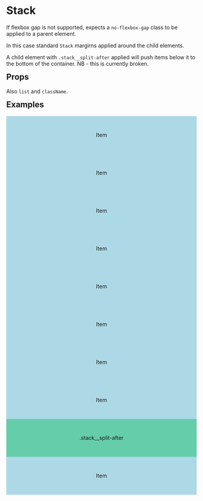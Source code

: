 <script lang="ts">
	import type { Space } from '$lib/types';
	import Stack from '$lib/Stack/index.svelte';
	import SqueezeContainer from '$lib/SqueezeContainer/index.svelte';
	import PropSelect from '$lib/PropSelect/index.svelte';

	import { space_options } from '../../preview-content/options';

	let stackSpace: Space = 'var(--s-1)';
</script>

<style>
	h2 {
		margin-top: var(--s1);
	}

	.item {
		display: flex;
		align-items: center;
		justify-content: center;
		width: 100%;
		max-width: none;
		height: 100px;
		background-color: lightblue;
	}

	.item--nested {
		background-color: pink;
	}

	.stack__split-after {
		background-color: mediumaquamarine;
	}

	.test-container {
		width: 100%;
		height: 100vh;
	}
</style>

# Stack

If flexbox gap is not supported, expects a `no-flexbox-gap` class to be applied to a parent element.

In this case standard `Stack` margirns applied around the child elements.

A child element with `.stack__split-after` applied will push
items below it to the bottom of the container. NB - this is currently broken.

<!--`.stack-list` set to height 100% that the Stack area will fill the available height,
causing the `.stack__split-after` element to be pushed to the bottom.-->

## Props

<PropSelect options={space_options} name="stackSpace" bind:value={stackSpace} />

Also `list` and `className`.

## Examples

<SqueezeContainer headline="Default">
	<Stack {stackSpace}>
		<span class="item">Item</span>
		<span class="item">Item</span>
		<span class="item">Item</span>
		<span class="item">Item</span>
		<span class="item">Item</span>
	</Stack>
</SqueezeContainer>

<SqueezeContainer headline="With split after">
	<div class="test-container">
		<Stack {stackSpace}>
			<span class="item">Item</span>
			<span class="item">Item</span>
			<span class="item">Item</span>
			<span class="item stack__split-after">.stack__split-after</span>
			<span class="item">Item</span>
		</Stack>
	</div>
</SqueezeContainer>

<SqueezeContainer headline="With nested stack">
	<Stack {stackSpace}>
		<span class="item">Item</span>
		<span class="item">Item</span>

    	<Stack stackSpace="var(--s-3)">
    		<span class="item item--nested">Item</span>
    		<span class="item item--nested">Item</span>
    		<span class="item item--nested">Item</span>
    	</Stack>

    	<span class="item">Item</span>
    	<span class="item">Item</span>
    	<span class="item">Item</span>
    </Stack>

</SqueezeContainer>

<SqueezeContainer headline="No flexbox gap">
	<div class="no-flexbox-gap">
		<Stack {stackSpace}>
			<span class="item">Item</span>
			<span class="item">Item</span>
			<span class="item">Item</span>
			<span class="item">Item</span>
			<span class="item">Item</span>
		</Stack>
	</div>
</SqueezeContainer>
